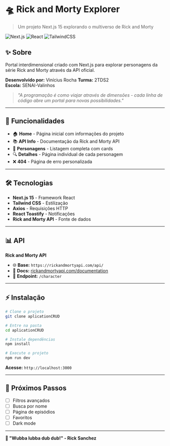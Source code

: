 # 🛸 Rick and Morty Explorer

> Um projeto Next.js 15 explorando o multiverso de Rick and Morty

![Next.js](https://img.shields.io/badge/Next.js-15-black?style=flat-square&logo=next.js)
![React](https://img.shields.io/badge/React-18-blue?style=flat-square&logo=react)
![TailwindCSS](https://img.shields.io/badge/Tailwind-3.0-38B2AC?style=flat-square&logo=tailwind-css)

## ✨ Sobre

Portal interdimensional criado com Next.js para explorar personagens da série Rick and Morty através da API oficial.

**Desenvolvido por:** Vinícius Rocha 
**Turma:** 2TDS2    
**Escola:** SENAI-Valinhos

> *"A programação é como viajar através de dimensões - cada linha de código abre um portal para novas possibilidades."*

---

## 🚀 Funcionalidades

- 🏠 **Home** - Página inicial com informações do projeto
- 📚 **API Info** - Documentação da Rick and Morty API
- 👥 **Personagens** - Listagem completa com cards
- 🔍 **Detalhes** - Página individual de cada personagem
- ❌ **404** - Página de erro personalizada

---

## 🛠️ Tecnologias

- **Next.js 15** - Framework React
- **Tailwind CSS** - Estilização
- **Axios** - Requisições HTTP
- **React Toastify** - Notificações
- **Rick and Morty API** - Fonte de dados

---

## 📊 API

**Rick and Morty API**
- 🌐 **Base:** `https://rickandmortyapi.com/api/`
- 📖 **Docs:** [rickandmortyapi.com/documentation](https://rickandmortyapi.com/documentation)
- 🎯 **Endpoint:** `/character`

---

## ⚡ Instalação

```bash
# Clone o projeto
git clone aplicationCRUD

# Entre na pasta
cd aplicationCRUD

# Instale dependências
npm install

# Execute o projeto
npm run dev
```

**Acesse:** `http://localhost:3000`

---


## 🎯 Próximos Passos

- [ ] Filtros avançados
- [ ] Busca por nome
- [ ] Página de episódios
- [ ] Favoritos
- [ ] Dark mode

---

**🌟 "Wubba lubba dub dub!" - Rick Sanchez**